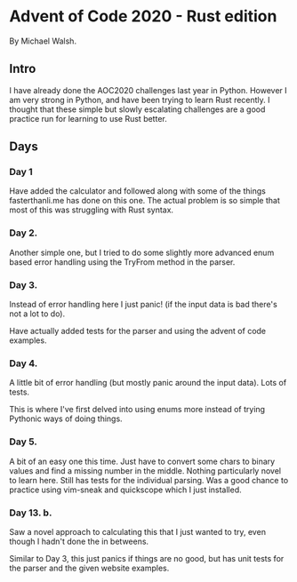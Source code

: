 # Advent of Code 2020 - Rust edition

By Michael Walsh.

## Intro

I have already done the AOC2020 challenges last year in Python. However I am very strong
in Python, and have been trying to learn Rust recently. I thought that these simple
but slowly escalating challenges are a good practice run for learning to use Rust better.

## Days

### Day 1

Have added the calculator and followed along with some of the things fasterthanli.me has done
on this one. The actual problem is so simple that most of this was struggling with Rust syntax.

### Day 2.

Another simple one, but I tried to do some slightly more advanced enum based error handling
using the TryFrom method in the parser.

### Day 3.

Instead of error handling here I just panic! (if the input data is bad there's not a lot to do).

Have actually added tests for the parser and using the advent of code examples.

### Day 4.

A little bit of error handling (but mostly panic around the input data). Lots of tests.

This is where I've first delved into using enums more instead of trying Pythonic ways of doing things.

### Day 5.

A bit of an easy one this time. Just have to convert some chars to binary values and find a missing number
in the middle. Nothing particularly novel to learn here. Still has tests for the individual parsing. Was
a good chance to practice using vim-sneak and quickscope which I just installed.

### Day 13. b.

Saw a novel approach to calculating this that I just wanted to try, even though I hadn't done the in betweens.

Similar to Day 3, this just panics if things are no good, but has unit tests for the parser and the given website examples.
